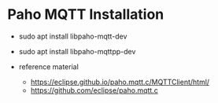 # Paho MQTT Installation

* sudo apt install libpaho-mqtt-dev
* sudo apt install libpaho-mqttpp-dev

* reference material
  * https://eclipse.github.io/paho.mqtt.c/MQTTClient/html/
  * https://github.com/eclipse/paho.mqtt.c
